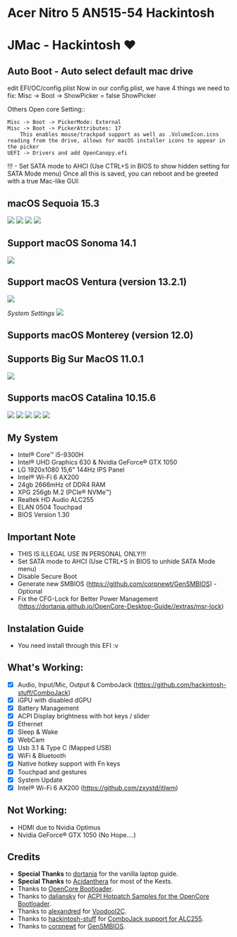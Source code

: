 # Acer Nitro 5 AN515-54 Hackintosh

# JMac - Hackintosh ♥

## Auto Boot - Auto select default mac drive
edit EFI/OC/config.plist
Now in our config.plist, we have 4 things we need to fix:
Misc -> Boot -> ShowPicker  = false 
<key>ShowPicker</key>
<true/> 


Others Open core Setting:: 

    Misc -> Boot -> PickerMode: External
    Misc -> Boot -> PickerAttributes: 17
        This enables mouse/trackpad support as well as .VolumeIcon.icns reading from the drive, allows for macOS installer icons to appear in the picker
    UEFI -> Drivers and add OpenCanopy.efi

!!! - Set SATA mode to AHCI (Use CTRL+S in BIOS to show hidden setting for SATA Mode menu)
Once all this is saved, you can reboot and be greeted with a true Mac-like GUI:


## macOS Sequoia 15.3
![](Images/15_welcome.png)
![](Images/mac_15.3.png)
![](Images/mod-keys.png)
![](Images/trackpad.png)


## Support macOS Sonoma 14.1
![](Images/sonoma_14.1.png)


## Support macOS Ventura (version 13.2.1)
![](Images/Ventura-13.2.1.png)

*System Settings*
![](Images/Ventura-settings.png)


## Supports macOS Monterey (version 12.0)


## Supports Big Sur MacOS 11.0.1
![](Images/big-sur-11.0.1.png)


## Supports macOS Catalina 10.15.6

![](Images/info.png)
![](Images/display.png)
![](Images/network.png)
![](Images/cjack.png)
![](Images/output.png)

## My System
- Intel® Core™ i5-9300H
- Intel® UHD Graphics 630 & Nvidia GeForce® GTX 1050
- LG 1920x1080 15,6" 144Hz IPS Panel
- Intel® Wi-Fi 6 AX200
- 24gb 2666mHz of DDR4 RAM
- XPG 256gb M.2 (PCIe® NVMe™)
- Realtek HD Audio ALC255
- ELAN 0504 Touchpad
- BIOS Version 1.30

## Important Note
- THIS IS ILLEGAL USE IN PERSONAL ONLY!!!
- Set SATA mode to AHCI (Use CTRL+S in BIOS to unhide SATA Mode menu)
- Disable Secure Boot
- Generate new SMBIOS (https://github.com/corpnewt/GenSMBIOS) - Optional
- Fix the CFG-Lock for Better Power Management (https://dortania.github.io/OpenCore-Desktop-Guide//extras/msr-lock)

## Instalation Guide
- You need install through this EFI :v

## What's Working:
- [x] Audio, Input/Mic, Output & ComboJack (https://github.com/hackintosh-stuff/ComboJack)
- [x] iGPU with disabled dGPU
- [x] Battery Management
- [x] ACPI Display brightness with hot keys / slider
- [x] Ethernet
- [x] Sleep & Wake
- [x] WebCam
- [x] Usb 3.1 & Type C (Mapped USB)
- [x] WiFi & Bluetooth
- [x] Native hotkey support with Fn keys
- [x] Touchpad and gestures
- [x] System Update
- [x] Intel® Wi-Fi 6 AX200 (https://github.com/zxystd/itlwm)

## Not Working:
- HDMI due to Nvidia Optimus
- Nvidia GeForce® GTX 1050 (No Hope....)

## Credits
- **Special Thanks** to [dortania](https://dortania.github.io/OpenCore-Install-Guide/) for the vanilla laptop guide.
- **Special Thanks** to [Acidanthera](https://github.com/acidanthera) for most of the Kexts.
- Thanks to [OpenCore Bootloader](https://https://github.com/acidanthera/OpenCorePkg).
- Thanks to [daliansky](https://github.com/daliansky) for [ACPI Hotpatch Samples for the OpenCore Bootloader](https://github.com/daliansky/OC-little).
- Thanks to [alexandred](https://github.com/alexandred) for [VoodooI2C](https://github.com/alexandred/VoodooI2C).
- Thanks to [hackintosh-stuff](https://github.com/hackintosh-stuff) for [ComboJack support for ALC255](https://github.com/hackintosh-stuff/ComboJack).
- Thanks to [corpnewt](https://github.com/corpnewt) for [GenSMBIOS](https://github.com/corpnewt/GenSMBIOS).
